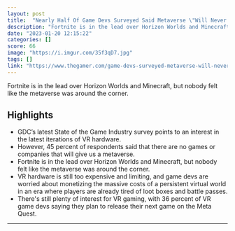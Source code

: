 ```yaml
---
layout: post
title:  "Nearly Half Of Game Devs Surveyed Said Metaverse \"Will Never Deliver On Its Promise\""
description: "Fortnite is in the lead over Horizon Worlds and Minecraft, but nobody felt like the metaverse was around the corner."
date: "2023-01-20 12:15:22"
categories: []
score: 66
image: "https://i.imgur.com/35f3qD7.jpg"
tags: []
link: "https://www.thegamer.com/game-devs-surveyed-metaverse-will-never-deliver-on-promise/"
---
```


Fortnite is in the lead over Horizon Worlds and Minecraft, but nobody felt like the metaverse was around the corner.

## Highlights

- GDC’s latest State of the Game Industry survey points to an interest in the latest iterations of VR hardware.
- However, 45 percent of respondents said that there are no games or companies that will give us a metaverse.
- Fortnite is in the lead over Horizon Worlds and Minecraft, but nobody felt like the metaverse was around the corner.
- VR hardware is still too expensive and limiting, and game devs are worried about monetizing the massive costs of a persistent virtual world in an era where players are already tired of loot boxes and battle passes.
- There's still plenty of interest for VR gaming, with 36 percent of VR game devs saying they plan to release their next game on the Meta Quest.

---
